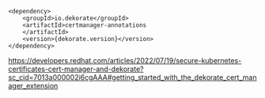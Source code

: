 ```
<dependency> 
	<groupId>io.dekorate</groupId> 
	<artifactId>certmanager-annotations
	</artifactId> 
	<version>{dekorate.version}</version> 
</dependency>
```

https://developers.redhat.com/articles/2022/07/19/secure-kubernetes-certificates-cert-manager-and-dekorate?sc_cid=7013a000002i6cgAAA#getting_started_with_the_dekorate_cert_manager_extension

